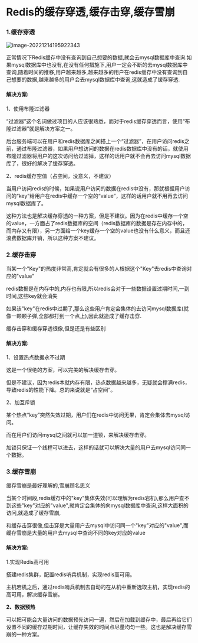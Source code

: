# Redis的缓存穿透,缓存击穿,缓存雪崩

### 1.缓存穿透

![image-20221214195922343](C:\Users\admin\AppData\Roaming\Typora\typora-user-images\image-20221214195922343.png)

正常情况下Redis缓存中没有查询到自己想要的数据,就会去mysql数据库中查询.如果mysql数据库中也没有,在没有任何措施下,用户一定会不断的去mysql数据库中查询,随着时间的推移,用户越来越多,越来越多的用户在redis缓存中没有查询到自己想要的数据,越来越多的用户会去mysql数据库中查询,这就造成了缓存穿透.

#### 解决方案:

1、使用布隆过滤器

“过滤器”这个名词做过项目的人应该很熟悉，而对于redis缓存穿透而言，使用“布隆过滤器”就是解决方案之一。

后台服务端可以在用户和redis数据库之间搭上一个“过滤器”，在用户访问redis之前，通过布隆过滤器，如果用户想访问的数据在redis数据库中没有的话，就使用布隆过滤器将用户的这次访问给过滤掉，这样的话用户就不会再去访问mysql数据库了，很好的解决了缓存穿透。

2、redis缓存空值（占空间，没意义，不建议）

当用户访问redis的时候，如果说用户访问的数据在redis中没有，那就根据用户访问的“key”给用户在redis中缓存一个空的“value”，这样的话用户就不用再去访问mysql数据库了。

这种方法也是解决缓存穿透的一种方案，但是不建议。因为在redis中缓存一个空的value，一方面占了redis数据库的空间（redis数据库的数据是存在内存中的，而内存又有限），另一方面给一个key缓存一个空的value也没有什么意义，而且还浪费数据库开销，所以这种方案不建议。


### 2.缓存击穿

当某一个"Key"的热度非常高,肯定就会有很多的人根据这个"Key"去redis中查询对应的"value"

redis数据是在内存中的,内存也有限,所以redis会对于一些数据设置过期时间,一到时间,这些key就会消失

如果该"key"在redis中过期了,那么这些用户肯定会集体的去访问mysql数据库(就像一颗颗子弹,全部都打到一个点上),因此就造成了缓存击穿.

缓存击穿和缓存穿透很像,但是还是有些区别

#### 解决方案:

1、设置热点数据永不过期

这是一个很绝的方案，可以完美的解决缓存击穿。

但是不建议，因为redis本就内存有限，热点数据越来越多，无疑就会撑满redis，导致redis的性能下降。总的来说就是“占空间”。

2、加互斥锁

某个热点“key”突然失效过期，用户们在redis中访问无果，肯定会集体去mysql访问。

而在用户们访问mysql之间就可以加一道锁，来解决缓存击穿。

加锁只保证一个线程可以进去，这样的话就可以解决大量的用户去mysql访问同一个数据。

### 3.缓存雪崩

缓存雪崩是最好理解的,雪崩顾名思义

当某个时间段,redis缓存中的"key"集体失效(可以理解为redis宕机),那么用户查不到这些"key"对应的"value",就肯定会集体的向mysql数据库中查询,这样大面积的访问,就造成了缓存雪崩,

和缓存击穿很像,但击穿是大量用户去mysql中访问同一个"key"对应的"value",而缓存雪崩是大量的用户去mysql中查询不同的key对应的value

#### 解决方案:

1.实现Redis高可用

搭建redis集群，配置redis哨兵机制，实现redis高可用。

主机宕机之后，通过redis哨兵机制去自动的在从机中重新选取主机，实现redis的高可用，解决缓存雪崩。

**2、数据预热**

可以把可能会大量访问的数据预先访问一遍，然后在加载到缓存中，最后再给它们设置不同的缓存过期时间，让缓存失效的时间点尽量均匀一些。这也是解决缓存雪崩的一种方案。